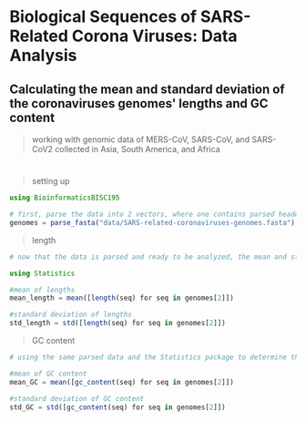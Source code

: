# Biological Sequences of SARS-Related Corona Viruses: Data Analysis
## Calculating the **mean** and **standard deviation** of the coronaviruses genomes' lengths and GC content
> working with genomic data of MERS-CoV, SARS-CoV, and SARS-CoV2 collected in Asia, South America, and Africa 
#
> setting up
```julia
using BioinformaticsBISC195

# first, parse the data into 2 vectors, where one contains parsed headers and the other contains entire sequences
genomes = parse_fasta("data/SARS-related-coronaviruses-genomes.fasta") 
```
> length
```julia 
# now that the data is parsed and ready to be analyzed, the mean and standard deviation of the lengths of the coronaviruses' genomes can be determined using some functions from the Statistics package

using Statistics

#mean of lengths
mean_length = mean([length(seq) for seq in genomes[2]])

#standard deviation of lengths
std_length = std([length(seq) for seq in genomes[2]]) 
```
> GC content

```julia
# using the same parsed data and the Statistics package to determine the mean and standard deviation of the coronaviruses' genomes' GC content (excluding ambiguous bases)

#mean of GC content
mean_GC = mean([gc_content(seq) for seq in genomes[2]])

#standard deviation of GC content
std_GC = std([gc_content(seq) for seq in genomes[2]])
```
